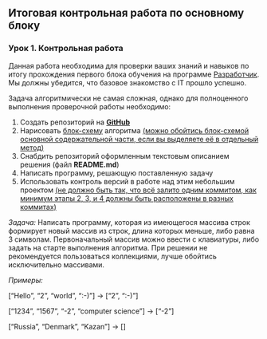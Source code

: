 ## Итоговая контрольная работа по основному блоку
### Урок 1. Контрольная работа

Данная работа необходима для проверки ваших знаний и навыков по итогу прохождения первого блока обучения на программе <u>Разработчик</u>. Мы должны убедится, что базовое знакомство с IT прошло успешно.

Задача алгоритмически не самая сложная, однако для полноценного выполнения проверочной работы необходимо:

1. Создать репозиторий на [**GitHub**](https://github.com/Fodikus/GB_Basics_Final-verification-work)
2. Нарисовать [блок-схему][1] алгоритма <u>(можно обойтись блок-схемой основной содержательной части, если вы выделяете её в отдельный метод)</u>
3. Снабдить репозиторий оформленным текстовым описанием решения (файл **README.md**)
4. Написать программу, решающую поставленную задачу
5. Использовать контроль версий в работе над этим небольшим проектом <u>(не должно быть так, что всё залито одним коммитом, как минимум этапы 2, 3, и 4 должны быть расположены в разных коммитах)</u>

*Задача:* Написать программу, которая из имеющегося массива строк формирует новый массив из строк, длина которых меньше, либо равна 3 символам. Первоначальный массив можно ввести с клавиатуры, либо задать на старте выполнения алгоритма. При решении не рекомендуется пользоваться коллекциями, лучше обойтись исключительно массивами.

*Примеры:*

[“Hello”, “2”, “world”, “:-)”] → [“2”, “:-)”]

[“1234”, “1567”, “-2”, “computer science”] → [“-2”]

[“Russia”, “Denmark”, “Kazan”] → []


[1]: eb27966e9d2986284a48dea5d8fcc935198c1a82
